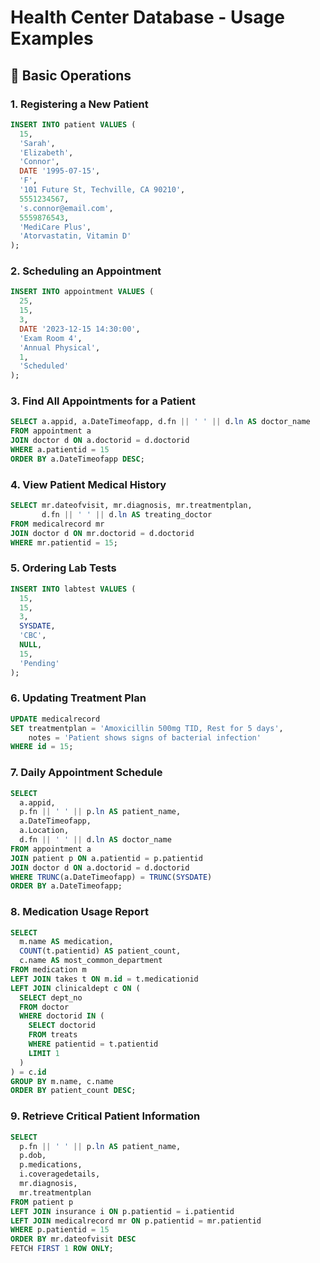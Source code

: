 # Health Center Database - Usage Examples

## 📌 Basic Operations

### 1. Registering a New Patient

`````sql
INSERT INTO patient VALUES (
  15,
  'Sarah',
  'Elizabeth',
  'Connor',
  DATE '1995-07-15',
  'F',
  '101 Future St, Techville, CA 90210',
  5551234567,
  's.connor@email.com',
  5559876543,
  'MediCare Plus',
  'Atorvastatin, Vitamin D'
);
`````
### 2. Scheduling an Appointment
```` sql
INSERT INTO appointment VALUES (
  25,
  15,
  3,
  DATE '2023-12-15 14:30:00',
  'Exam Room 4',
  'Annual Physical',
  1,
  'Scheduled'
);
````
### 3. Find All Appointments for a Patient
```` sql
SELECT a.appid, a.DateTimeofapp, d.fn || ' ' || d.ln AS doctor_name
FROM appointment a
JOIN doctor d ON a.doctorid = d.doctorid
WHERE a.patientid = 15
ORDER BY a.DateTimeofapp DESC;

````
### 4. View Patient Medical History
```` sql
SELECT mr.dateofvisit, mr.diagnosis, mr.treatmentplan,
       d.fn || ' ' || d.ln AS treating_doctor
FROM medicalrecord mr
JOIN doctor d ON mr.doctorid = d.doctorid
WHERE mr.patientid = 15;
````
### 5. Ordering Lab Tests
```` sql
INSERT INTO labtest VALUES (
  15,
  15,
  3,
  SYSDATE,
  'CBC',
  NULL,
  15,
  'Pending'
);
````
### 6. Updating Treatment Plan
```` sql
UPDATE medicalrecord
SET treatmentplan = 'Amoxicillin 500mg TID, Rest for 5 days',
    notes = 'Patient shows signs of bacterial infection'
WHERE id = 15;
````
### 7. Daily Appointment Schedule
```` sql
SELECT
  a.appid,
  p.fn || ' ' || p.ln AS patient_name,
  a.DateTimeofapp,
  a.Location,
  d.fn || ' ' || d.ln AS doctor_name
FROM appointment a
JOIN patient p ON a.patientid = p.patientid
JOIN doctor d ON a.doctorid = d.doctorid
WHERE TRUNC(a.DateTimeofapp) = TRUNC(SYSDATE)
ORDER BY a.DateTimeofapp;
````
### 8. Medication Usage Report
```` sql
SELECT
  m.name AS medication,
  COUNT(t.patientid) AS patient_count,
  c.name AS most_common_department
FROM medication m
LEFT JOIN takes t ON m.id = t.medicationid
LEFT JOIN clinicaldept c ON (
  SELECT dept_no
  FROM doctor
  WHERE doctorid IN (
    SELECT doctorid
    FROM treats
    WHERE patientid = t.patientid
    LIMIT 1
  )
) = c.id
GROUP BY m.name, c.name
ORDER BY patient_count DESC;
````
### 9. Retrieve Critical Patient Information
```` sql
SELECT
  p.fn || ' ' || p.ln AS patient_name,
  p.dob,
  p.medications,
  i.coveragedetails,
  mr.diagnosis,
  mr.treatmentplan
FROM patient p
LEFT JOIN insurance i ON p.patientid = i.patientid
LEFT JOIN medicalrecord mr ON p.patientid = mr.patientid
WHERE p.patientid = 15
ORDER BY mr.dateofvisit DESC
FETCH FIRST 1 ROW ONLY;

````
`````

